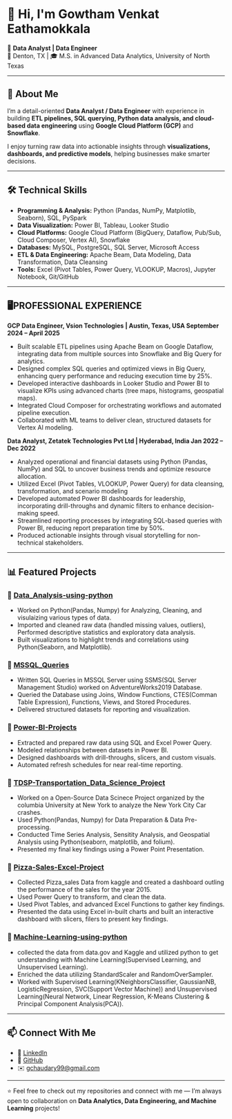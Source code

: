 # 👋 Hi, I'm Gowtham Venkat Eathamokkala  

🎯 **Data Analyst | Data Engineer**  
📍 Denton, TX | 🎓 M.S. in Advanced Data Analytics, University of North Texas  

---

## 🚀 About Me  
I’m a detail-oriented **Data Analyst / Data Engineer** with experience in building **ETL pipelines, SQL querying, Python data analysis, and cloud-based data engineering** using **Google Cloud Platform (GCP)** and **Snowflake**.  

I enjoy turning raw data into actionable insights through **visualizations, dashboards, and predictive models**, helping businesses make smarter decisions.  

---

## 🛠️ Technical Skills  
- **Programming & Analysis:** Python (Pandas, NumPy, Matplotlib, Seaborn), SQL, PySpark  
- **Data Visualization:** Power BI, Tableau, Looker Studio  
- **Cloud Platforms:** Google Cloud Platform (BigQuery, Dataflow, Pub/Sub, Cloud Composer, Vertex AI), Snowflake  
- **Databases:** MySQL, PostgreSQL, SQL Server, Microsoft Access  
- **ETL & Data Engineering:** Apache Beam, Data Modeling, Data Transformation, Data Cleansing  
- **Tools:** Excel (Pivot Tables, Power Query, VLOOKUP, Macros), Jupyter Notebook, Git/GitHub  

---
## 🖥️PROFESSIONAL EXPERIENCE
**GCP Data Engineer, Vsion Technologies | Austin, Texas, USA September 2024 – April 2025**
- Built scalable ETL pipelines using Apache Beam on Google Dataflow, integrating data from multiple sources into Snowflake and Big Query for analytics.
- Designed complex SQL queries and optimized views in Big Query, enhancing query performance and reducing execution time by 25%.
- Developed interactive dashboards in Looker Studio and Power BI to visualize KPIs using advanced charts (tree maps, histograms, geospatial maps).
- Integrated Cloud Composer for orchestrating workflows and automated pipeline execution.
- Collaborated with ML teams to deliver clean, structured datasets for Vertex AI modeling.
  
**Data Analyst, Zetatek Technologies Pvt Ltd | Hyderabad, India Jan 2022 – Dec 2022**
- Analyzed operational and financial datasets using Python (Pandas, NumPy) and SQL to uncover business trends and optimize resource allocation.
- Utilized Excel (Pivot Tables, VLOOKUP, Power Query) for data cleansing, transformation, and scenario modeling
- Developed automated Power BI dashboards for leadership, incorporating drill-throughs and dynamic filters to enhance decision-making speed.
- Streamlined reporting processes by integrating SQL-based queries with Power BI, reducing report preparation time by 50%.
- Produced actionable insights through visual storytelling for non-technical stakeholders.
  
---

## 📊 Featured Projects  

### 🔹 [Data_Analysis-using-python](https://github.com/Gowthamch9/Data-Analysis-using-python)
- Worked on Python(Pandas, Numpy) for Analyzing, Cleaning, and visulaizing various types of data.
- Imported and cleaned raw data (handled missing values, outliers), Performed descriptive statistics and exploratory data analysis.
- Built visualizations to highlight trends and correlations using Python(Seaborn, and Matplotlib).

### 🔹 [MSSQL_Queries](https://github.com/Gowthamch9/MSSQL_Queries)
- Written SQL Queries in MSSQL Server using SSMS(SQL Server Management Studio) worked on AdventureWorks2019 Database.  
- Queried the Database using Joins, Window Functions, CTES(Comman Table Expression), Functions, Views, and Stored Procedures.  
- Delivered structured datasets for reporting and visualization. 

### 🔹 [Power-BI-Projects](https://github.com/Gowthamch9/Power-BI-Projects)  
- Extracted and prepared raw data using SQL and Excel Power Query.  
- Modeled relationships between datasets in Power BI.  
- Designed dashboards with drill-throughs, slicers, and custom visuals.
- Automated refresh schedules for near real-time reporting.

 ### 🔹 [TDSP-Transportation_Data_Science_Project](https://github.com/Gowthamch9/TDSP-Transportation_Data_Science_Project)  
- Worked on a Open-Source Data Scinece Project organized by the columbia University at New York to analyze the New York City Car crashes.
- Used Python(Pandas, Numpy) for Data Preparation & Data Pre-processing.
- Conducted Time Series Analysis, Sensitity Analysis, and Geospatial Analysis using Python(seaborn, matplotlib, and folium).    
- Presented my final key findings using a Power Point Presentation.
### 🔹 [Pizza-Sales-Excel-Project](https://github.com/Gowthamch9/Pizza-Sales-Excel-Project)  
- Collected Pizza_sales Data from kaggle and created a dashboard outling the performance of the sales for the year 2015.
- Used Power Query to transform, and clean the data.
- Used Pivot Tables, and advanced Excel Functions to gather key findings.
- Presented the data using Excel in-built charts and built an interactive dashboard with slicers, filers to present key findings.

### 🔹 [Machine-Learning-using-python](https://github.com/Gowthamch9/Machine-Learning-using-Python)  
- collected the data from data.gov and Kaggle and utilized python to get understanding with Machine Learning(Supervised Learning, and Unsupervised Learning).
- Enriched the data utilizing StandardScaler and RandomOverSampler.
- Worked with Supervised Learning(KNeighborsClassifier, GaussianNB, LogisticRegression, SVC(Support Vector Machine)) and Unsupervised Learning(Neural Network, Linear Regression, K-Means Clustering & Principal Component Analysis(PCA)).

---

## 📫 Connect With Me  
- 💼 [LinkedIn](https://www.linkedin.com/in/gowtham-eathamokkala)  
- 📂 [GitHub](https://github.com/Gowthamch9)  
- ✉️ gchaudary99@gmail.com  

---
⭐️ Feel free to check out my repositories and connect with me — I’m always open to collaboration on **Data Analytics, Data Engineering, and Machine Learning** projects!

